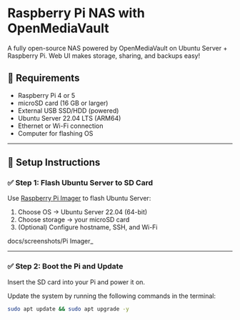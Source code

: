 # Raspberry Pi NAS with OpenMediaVault

A fully open-source NAS powered by OpenMediaVault on Ubuntu Server + Raspberry Pi. Web UI makes storage, sharing, and backups easy!

## 🧰 Requirements

- Raspberry Pi 4 or 5
- microSD card (16 GB or larger)
- External USB SSD/HDD (powered)
- Ubuntu Server 22.04 LTS (ARM64)
- Ethernet or Wi-Fi connection
- Computer for flashing OS

---

## 🚀 Setup Instructions

### ✅ Step 1: Flash Ubuntu Server to SD Card

Use [Raspberry Pi Imager](https://www.raspberrypi.com/software/) to flash Ubuntu Server:

1. Choose OS → Ubuntu Server 22.04 (64-bit)
2. Choose storage → your microSD card
3. (Optional) Configure hostname, SSH, and Wi-Fi

docs/screenshots/Pi Imager_

---

### ✅ Step 2: Boot the Pi and Update

Insert the SD card into your Pi and power it on.

Update the system by running the following commands in the terminal:

```bash
sudo apt update && sudo apt upgrade -y

